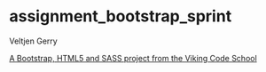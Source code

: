 assignment_bootstrap_sprint
===========================

Veltjen Gerry

[A Bootstrap, HTML5 and SASS project from the Viking Code School](http://www.vikingcodeschool.com)
